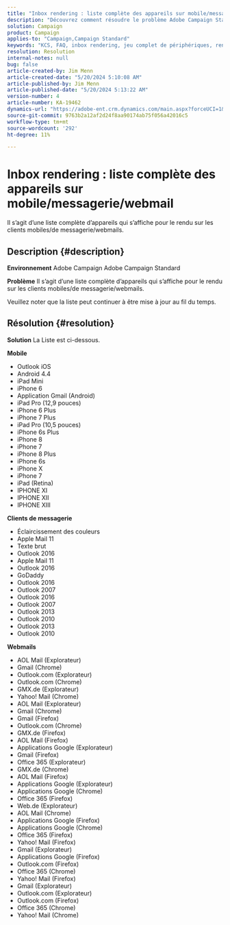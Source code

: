 ```yaml
---
title: "Inbox rendering : liste complète des appareils sur mobile/messagerie/webmail"
description: "Découvrez comment résoudre le problème Adobe Campaign Standard où la liste des périphériques s’affiche pour le rendu sur les clients mobiles/de messagerie/webmails."
solution: Campaign
product: Campaign
applies-to: "Campaign,Campaign Standard"
keywords: "KCS, FAQ, inbox rendering, jeu complet de périphériques, rendu sur, mobile, client de messagerie, webmail, ACS, AC, Adobe Campaign, Adobe Campaign Standard"
resolution: Resolution
internal-notes: null
bug: false
article-created-by: Jim Menn
article-created-date: "5/20/2024 5:10:08 AM"
article-published-by: Jim Menn
article-published-date: "5/20/2024 5:13:22 AM"
version-number: 4
article-number: KA-19462
dynamics-url: "https://adobe-ent.crm.dynamics.com/main.aspx?forceUCI=1&pagetype=entityrecord&etn=knowledgearticle&id=26b95038-6716-ef11-9f8a-6045bd006268"
source-git-commit: 9763b2a12af2d24f8aa90174ab75f056a42016c5
workflow-type: tm+mt
source-wordcount: '292'
ht-degree: 11%

---
```


# Inbox rendering : liste complète des appareils sur mobile/messagerie/webmail


Il s’agit d’une liste complète d’appareils qui s’affiche pour le rendu sur les clients mobiles/de messagerie/webmails.

## Description {#description}


<b>Environnement</b>
Adobe Campaign Adobe Campaign Standard

<b>Problème</b>
Il s’agit d’une liste complète d’appareils qui s’affiche pour le rendu sur les clients mobiles/de messagerie/webmails.

Veuillez noter que la liste peut continuer à être mise à jour au fil du temps.


## Résolution {#resolution}


<b>Solution</b>
La Liste est ci-dessous.

<b>Mobile</b>

- Outlook iOS
- Android 4.4
- iPad Mini
- iPhone 6
- Application Gmail (Android)
- iPad Pro (12,9 pouces)
- iPhone 6 Plus
- iPhone 7 Plus
- iPad Pro (10,5 pouces)
- iPhone 6s Plus
- iPhone 8
- iPhone 7
- iPhone 8 Plus
- iPhone 6s
- iPhone X
- iPhone 7
- iPad (Retina)
- IPHONE XI
- IPHONE XII
- IPHONE XIII




<b>Clients de messagerie</b>

- Éclaircissement des couleurs
- Apple Mail 11
- Texte brut
- Outlook 2016
- Apple Mail 11
- Outlook 2016
- GoDaddy
- Outlook 2016
- Outlook 2007
- Outlook 2016
- Outlook 2007
- Outlook 2013
- Outlook 2010
- Outlook 2013
- Outlook 2010




<b>Webmails</b>

- AOL Mail (Explorateur)
- Gmail (Chrome)
- Outlook.com (Explorateur)
- Outlook.com (Chrome)
- GMX.de (Explorateur)
- Yahoo! Mail (Chrome)
- AOL Mail (Explorateur)
- Gmail (Chrome)
- Gmail (Firefox)
- Outlook.com (Chrome)
- GMX.de (Firefox)
- AOL Mail (Firefox)
- Applications Google (Explorateur)
- Gmail (Firefox)
- Office 365 (Explorateur)
- GMX.de (Chrome)
- AOL Mail (Firefox)
- Applications Google (Explorateur)
- Applications Google (Chrome)
- Office 365 (Firefox)
- Web.de (Explorateur)
- AOL Mail (Chrome)
- Applications Google (Firefox)
- Applications Google (Chrome)
- Office 365 (Firefox)
- Yahoo! Mail (Firefox)
- Gmail (Explorateur)
- Applications Google (Firefox)
- Outlook.com (Firefox)
- Office 365 (Chrome)
- Yahoo! Mail (Firefox)
- Gmail (Explorateur)
- Outlook.com (Explorateur)
- Outlook.com (Firefox)
- Office 365 (Chrome)
- Yahoo! Mail (Chrome)

